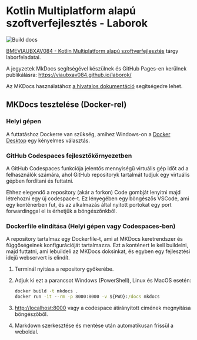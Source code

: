 # Kotlin Multiplatform alapú szoftverfejlesztés - Laborok

![Build docs](https://github.com/viaubxav084/laborok/workflows/Build%20docs/badge.svg?branch=main)

[BMEVIAUBXAV084 - Kotlin Multiplatform alapú szoftverfejlesztés](https://www.aut.bme.hu/Course/VIAUBXAV084) tárgy laborfeladatai.

A jegyzetek MkDocs segítségével készülnek és GitHub Pages-en kerülnek publikálásra: <https://viaubxav084.github.io/laborok/>

Az MKDocs használatához [a hivatalos dokumentáció](https://squidfunk.github.io/mkdocs-material/creating-your-site/) segítségedre lehet.

## MKDocs tesztelése (Docker-rel)

### Helyi gépen

A futtatáshoz Dockerre van szükség, amihez Windows-on a [Docker Desktop](https://www.docker.com/products/docker-desktop/) egy kényelmes választás.

### GitHub Codespaces fejlesztőkörnyezetben

A GitHub Codespaces funkciója jelentős mennyiségű virtuális gép időt ad a felhasználók számára, ahol GitHub repositoryk tartalmát tudjuk egy virtuális gépben fordítani és futtatni.

Ehhez elegendő a repository (akár a forkon) Code gombját lenyitni majd létrehozni egy új codespace-t. Ez lényegében egy böngészős VSCode, ami egy konténerben fut, és az alkalmazás által nyitott portokat egy port forwardinggal el is érhetjük a böngészőnkből.

### Dockerfile elindítása (Helyi gépen vagy Codespaces-ben)

A repository tartalmaz egy Dockerfile-t, ami at MKDocs keretrendszer és függőségeinek konfigurációját tartalmazza. Ezt a konténert le kell buildelni, majd futtatni, ami lebuildeli az MKDocs doksinkat, és egyben egy fejlesztési idejű webservert is elindít.

1. Terminál nyitása a repository gyökerébe.
2. Adjuk ki ezt a parancsot Windows (PowerShell), Linux és MacOS esetén:

   ```cmd
   docker build -t mkdocs .
   docker run -it --rm -p 8000:8000 -v ${PWD}:/docs mkdocs
   ```

3. <http://localhost:8000> vagy a codespace átirányított címének megnyitása böngészőből.
4. Markdown szerkesztése és mentése után automatikusan frissül a weboldal.
